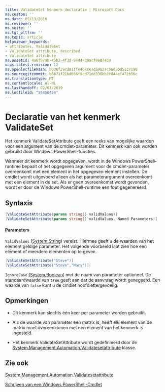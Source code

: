 ```yaml
---
title: ValidateSet kenmerk declaratie | Microsoft Docs
ms.custom: ''
ms.date: 09/13/2016
ms.reviewer: ''
ms.suite: ''
ms.tgt_pltfrm: ''
ms.topic: article
helpviewer_keywords:
- attributes, ValidateSet
- ValidateSet attribute, described
- ValidateSet attribute
ms.assetid: 4a6f97ab-45b2-4f3d-84d4-30acf8e074d0
caps.latest.revision: 12
ms.openlocfilehash: b036f39cd01ffe4b4ce7db9627cb6da0d5327190
ms.sourcegitcommit: b6871f21bd666f9cd71dd336bb3f844cf472b56c
ms.translationtype: MT
ms.contentlocale: nl-NL
ms.lasthandoff: 02/03/2019
ms.locfileid: "56850454"
---
```

# <a name="validateset-attribute-declaration"></a>Declaratie van het kenmerk ValidateSet

Het kenmerk ValidateSetAttribute geeft een reeks van mogelijke waarden voor een argument van de cmdlet-parameter. Dit kenmerk kan ook worden gebruikt door Windows PowerShell-functies.

Wanneer dit kenmerk wordt opgegeven, wordt in de Windows PowerShell-runtime bepaalt of het opgegeven argument voor de cmdlet-parameter overeenkomt met een element in het opgegeven element instellen. De cmdlet wordt uitgevoerd alleen als het parameterargument overeenkomt met een element in de set. Als er geen overeenkomst wordt gevonden, wordt er door de Windows PowerShell-runtime een fout gegenereerd.

## <a name="syntax"></a>Syntaxis

```csharp
[ValidateSetAttribute(params string[] validValues)]
[ValidateSetAttribute(params string[] validValues, Named Parameters)]
```

#### <a name="parameters"></a>Parameters

`ValidValues` ([System.String](/dotnet/api/System.String)) vereist. Hiermee geeft u de waarden van het element geldige parameter. Het volgende voorbeeld laat zien hoe een element of meerdere elementen op te geven.

```csharp
[ValidateSetAttribute("Steve")]
[ValidateSetAttribute("Steve","Mary")]
```

`IgnoreCase` ([System.Boolean](/dotnet/api/System.Boolean)) met de naam van parameter optioneel. De standaardwaarde van `true` geeft aan dat de aanvraag wordt genegeerd. Een waarde van `false` kunt u de cmdlet hoofdlettergevoelig.

## <a name="remarks"></a>Opmerkingen

- Dit kenmerk kan slechts één keer per parameter worden gebruikt.

- Als de waarde van parameter een matrix is, heeft elk element van de matrix moet overeenkomen met een element van het kenmerk is ingesteld.

- Het kenmerk ValidateSetAttribute wordt gedefinieerd door de [System.Management.Automation.Validatesetattribute](/dotnet/api/System.Management.Automation.ValidateSetAttribute) klasse.

## <a name="see-also"></a>Zie ook

[System.Management.Automation.Validatesetattribute](/dotnet/api/System.Management.Automation.ValidateSetAttribute)

[Schrijven van een Windows PowerShell-Cmdlet](./writing-a-windows-powershell-cmdlet.md)

